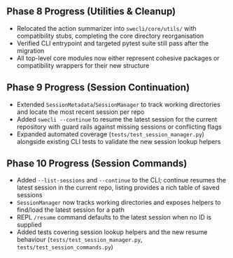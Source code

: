 
## Phase 8 Progress (Utilities & Cleanup)
- Relocated the action summarizer into `swecli/core/utils/` with compatibility stubs, completing the core directory reorganisation
- Verified CLI entrypoint and targeted pytest suite still pass after the migration
- All top-level core modules now either represent cohesive packages or compatibility wrappers for their new structure

## Phase 9 Progress (Session Continuation)
- Extended `SessionMetadata`/`SessionManager` to track working directories and locate the most recent session per repo
- Added `swecli --continue` to resume the latest session for the current repository with guard rails against missing sessions or conflicting flags
- Expanded automated coverage (`tests/test_session_manager.py`) alongside existing CLI tests to validate the new session lookup helpers

## Phase 10 Progress (Session Commands)
- Added `--list-sessions` and `--continue` to the CLI; continue resumes the latest session in the current repo, listing provides a rich table of saved sessions
- `SessionManager` now tracks working directories and exposes helpers to find/load the latest session for a path
- REPL `/resume` command defaults to the latest session when no ID is supplied
- Added tests covering session lookup helpers and the new resume behaviour (`tests/test_session_manager.py`, `tests/test_session_commands.py`)
